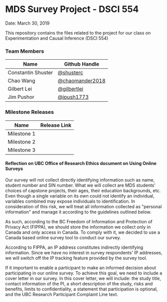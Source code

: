 # MDS Survey Project - DSCI 554

Date: March 30, 2019

This repository contains the files related to the project for our class on Experimentation and Causal Inference (DSCI 554)

### Team Members
|Name|Github Handle|
|---|---|
|Constantin Shuster|[@shusterc](https://github.com/shusterc)|
|Chao Wang|[@chaomander2018](https://github.com/chaomander2018)|
|Gilbert Lei|[@gilbertlei](https://github.com/gilbertlei)|
|Jim Pushor|[@jpush1773](https://github.com/jpush1773)|

### Milestone Releases

|Name|Release Link|
|---|---|
|Milestone 1|[]()|
|Milestone 2|[]()|
|Milestone 3|[]()|

#### Reflection on UBC Office of Research Ethics document on Using Online Surveys  

Our survey will not collect directly identifying information such as name, student number and SIN number. What we will collect are MDS students' choices of capstone projects, their ages, their education backgrounds, etc. Even though a single variable on its own could not identify an individual, variables combined may expose individuals to identification. In consideration of this risk, we will treat all information collected as "personal information" and manage it according to the guidelines outlined below.  

As such, according to the BC Freedom of Information and Protection of Privacy Act (FIPPA), we should store the information we collect only in Canada and only access in Canada. To comply with it, we decided to use a Canada based online survey tool to conduct our survey.  

According to FIPPA, an IP address constitutes indirectly identifying information. Since we have no interest in survey respondents' IP addresses, we will switch off the IP tracking feature provided by the survey tool.  

If it important to enable a participant to make an informed decision about participating in our online survey. To achieve this goal, we need to include a cover letter in our survey. In this cover letter, we will include: the study title, contact information of the PI, a short description of the study, risks and benefits, limits to confidentiality, a statement that participation is optional, and the UBC Research Participant Complaint Line text.
